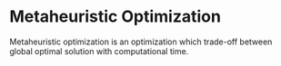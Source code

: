 # Metaheuristic Optimization
Metaheuristic optimization is an optimization which trade-off between global optimal solution with computational time.
